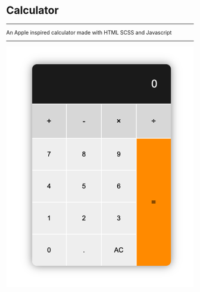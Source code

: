 # Calculator

---

An Apple inspired calculator made with HTML SCSS and Javascript

---

![](images/calculator-screenshot.png)
